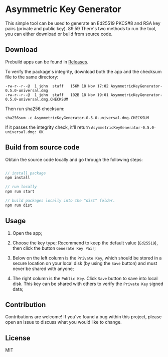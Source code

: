 # Asymmetric Key Generator

This simple tool can be used to generate an Ed25519 PKCS#8 and RSA key pairs (private and public key).
89.59
There's two methods to run the tool, you can either download or build from source code.

## Download
Prebuild apps can be found in [Releases](https://github.com/binance/asymmetric-key-generator/releases).

To verify the package's integrity, download both the app and the checksum file to the same directory:

```shell
-rw-r--r--@  1 john  staff   156M 18 Nov 17:02 AsymmetricKeyGenerator-0.5.0-universal.dmg
-rw-r--r--@  1 john  staff   102B 18 Nov 19:01 AsymmetricKeyGenerator-0.5.0-universal.dmg.CHECKSUM
```

Then run sha256 checksum:

```shell
sha256sum -c AsymmetricKeyGenerator-0.5.0-universal.dmg.CHECKSUM
```

If it passes the integrity check, it'll return `AsymmetricKeyGenerator-0.5.0-universal.dmg: OK`

## Build from source code

Obtain the source code locally and go through the following steps:

```javascript

// install package
npm install

// run locally
npm run start

// build packages locally into the "dist" folder.
npm run dist

```

## Usage

1. Open the app;

2. Choose the key type; Recommend to keep the default value (`Ed25519`), then click the button `Generate Key Pair`;

3. Below on the left column is the `Private Key`, which should be stored in a secure location on your local disk (by using the `Save` button) and must never be shared with anyone;

4. The right column is the `Public Key`. Click `Save` button to save into local disk. This key can be shared with others to verify the `Private Key` signed data;

## Contribution
Contributions are welcome!
If you've found a bug within this project, please open an issue to discuss what you would like to change.

## License
MIT

